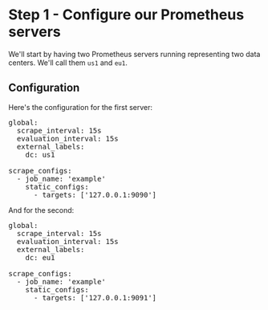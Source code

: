 # Step 1 - Configure our Prometheus servers

We'll start by having two Prometheus servers running representing two data centers. We'll call them `us1` and `eu1`.

## Configuration

Here's the configuration for the first server:

<pre class="file" data-filename="prometheus_us1.yml" data-target="replace">
global:
  scrape_interval: 15s
  evaluation_interval: 15s
  external_labels:
    dc: us1

scrape_configs:
  - job_name: 'example'
    static_configs:
      - targets: ['127.0.0.1:9090']
</pre>

And for the second:

<pre class="file" data-filename="prometheus_eu1.yml" data-target="replace">
global:
  scrape_interval: 15s
  evaluation_interval: 15s
  external_labels:
    dc: eu1

scrape_configs:
  - job_name: 'example'
    static_configs:
      - targets: ['127.0.0.1:9091']
</pre>
